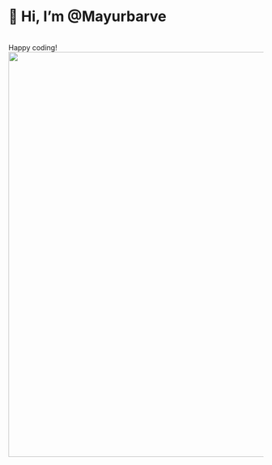 <h1>👋 Hi, I’m @Mayurbarve</h1><br>
Happy coding! <br>
<img src ="https://github.com/Mayurbarve/Mayurbarve/assets/136147003/5c9d6328-002f-412b-8e30-e33c2eede7fb" width="800"/>
